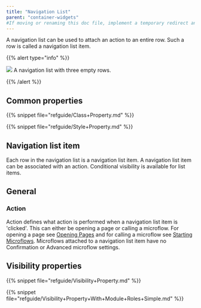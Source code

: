 ```yaml
---
title: "Navigation List"
parent: "container-widgets"
#If moving or renaming this doc file, implement a temporary redirect and let the respective team know they should update the URL in the product. See Mapping to Products for more details.
---
```


A navigation list can be used to attach an action to an entire row. Such a row is called a navigation list item.

{{% alert type="info" %}}

![](attachments/pages/navigation-list.png)
A navigation list with three empty rows.

{{% /alert %}}

## Common properties

{{% snippet file="refguide/Class+Property.md" %}}

{{% snippet file="refguide/Style+Property.md" %}}

## Navigation list item

Each row in the navigation list is a navigation list item. A navigation list item can be associated with an action. Conditional visibility is available for list items.

## General

### Action

Action defines what action is performed when a navigation list item is 'clicked'. This can either be opening a page or calling a microflow. For opening a page see [Opening Pages](opening-pages) and for calling a microflow see [Starting Microflows](starting-microflows). Microflows attached to a navigation list item have no Confirmation or Advanced microflow settings.

## Visibility properties

{{% snippet file="refguide/Visibility+Property.md" %}}

{{% snippet file="refguide/Visibility+Property+With+Module+Roles+Simple.md" %}}

